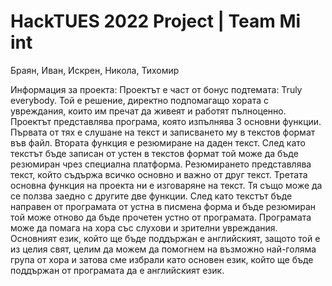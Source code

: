 # HackTUES 2022 Project | Team Mi int



Браян, Иван, Искрен, Никола, Тихомир




Информация за проекта:
Проектът е част от бонус подтемата: Truly everybody. Той е решение, директно подпомагащо хората с увреждания, които им пречат да живеят и работят пълноценно. Проектът представлява програма, която изпълнява 3 основни функции. Първата от тях е слушане на текст и записването му в текстов формат във файл. Втората функция е резюмиране на даден текст. След като текстът бъде записан от устен в текстов формат той може да бъде резюмиран чрез специална платформа. Резюмирането представлява текст, който съдържа всичко основно и важно от друг текст. Третата основна функция на проекта ни е изговаряне на текст. Тя също може да се ползва заедно с другите две функции. След като текстът бъде направен от програмата от устна в писмена форма и бъде резюмиран той може отново да бъде прочетен устно от програмата. Програмата може да помага на хора със слухови и зрителни увреждания. Основният език, който ще бъде поддържан е английският, защото той е из целия свят, целим да можем да помогнем на възможно най-голяма група от хора и затова сме избрали като основен език, който ще бъде поддържан от програмата да е английският език.
